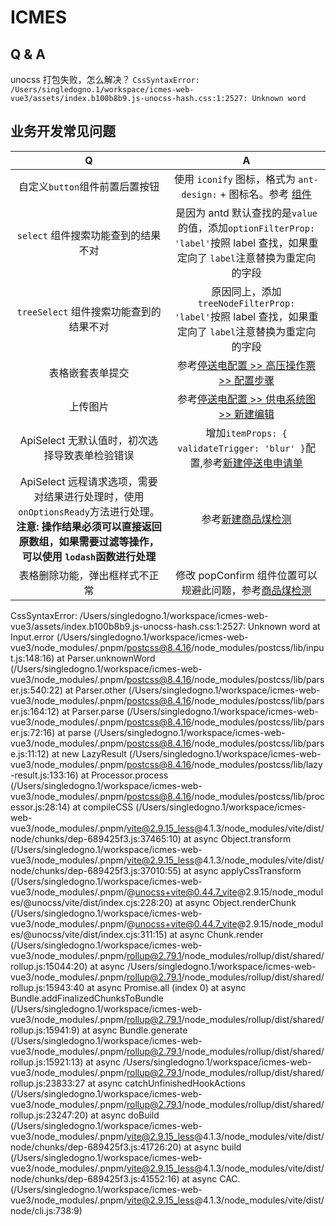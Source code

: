 # ICMES

## Q & A

unocss 打包失败，怎么解决？ `CssSyntaxError: /Users/singledogno.1/workspace/icmes-web-vue3/assets/index.b100b8b9.js-unocss-hash.css:1:2527: Unknown word`

## 业务开发常见问题

| Q | A |
| :-: | :-: |
| 自定义`button`组件前置后置按钮 | 使用 `iconify` 图标，格式为 `ant-design:` + 图标名。参考 [组件](/src/views/archives/powerCutConfig/operationTicket/components/stepForm.vue) |
| `select` 组件搜索功能查到的结果不对 | 是因为 antd 默认查找的是`value`的值，添加`optionFilterProp: 'label'`按照 label 查找，如果重定向了 `label`注意替换为重定向的字段 |
| `treeSelect` 组件搜索功能查到的结果不对 | 原因同上，添加`treeNodeFilterProp: 'label'`按照 label 查找，如果重定向了 `label`注意替换为重定向的字段 |
| 表格嵌套表单提交 | 参考[停送电配置 >> 高压操作票 >> 配置步骤](/src/views/archives/powerCutConfig/operationTicket/index.vue) |
| 上传图片 | 参考[停送电配置 >> 供电系统图 >> 新建编辑](/src/views/archives/powerCutConfig/powerSystemList/editModal.vue) |
| ApiSelect 无默认值时，初次选择导致表单检验错误 | 增加`itemProps: { validateTrigger: 'blur' }`配置,参考[新建停送电申请单](src/views/powerFailure/editPowerCutData.ts) |
| ApiSelect 远程请求选项，需要对结果进行处理时，使用 `onOptionsReady`方法进行处理。**注意: 操作结果必须可以直接返回原数组，如果需要过滤等操作，可以使用 `lodash`函数进行处理** | 参考[新建商品煤检测](/src/views/qualityManage/commodityCoalDetection/data.ts) |
| 表格删除功能，弹出框样式不正常 | 修改 popConfirm 组件位置可以规避此问题，参考[商品煤检测](/src/views/qualityManage/commodityCoalDetection/index.vue) |

CssSyntaxError: /Users/singledogno.1/workspace/icmes-web-vue3/assets/index.b100b8b9.js-unocss-hash.css:1:2527: Unknown word at Input.error (/Users/singledogno.1/workspace/icmes-web-vue3/node_modules/.pnpm/postcss@8.4.16/node_modules/postcss/lib/input.js:148:16) at Parser.unknownWord (/Users/singledogno.1/workspace/icmes-web-vue3/node_modules/.pnpm/postcss@8.4.16/node_modules/postcss/lib/parser.js:540:22) at Parser.other (/Users/singledogno.1/workspace/icmes-web-vue3/node_modules/.pnpm/postcss@8.4.16/node_modules/postcss/lib/parser.js:164:12) at Parser.parse (/Users/singledogno.1/workspace/icmes-web-vue3/node_modules/.pnpm/postcss@8.4.16/node_modules/postcss/lib/parser.js:72:16) at parse (/Users/singledogno.1/workspace/icmes-web-vue3/node_modules/.pnpm/postcss@8.4.16/node_modules/postcss/lib/parse.js:11:12) at new LazyResult (/Users/singledogno.1/workspace/icmes-web-vue3/node_modules/.pnpm/postcss@8.4.16/node_modules/postcss/lib/lazy-result.js:133:16) at Processor.process (/Users/singledogno.1/workspace/icmes-web-vue3/node_modules/.pnpm/postcss@8.4.16/node_modules/postcss/lib/processor.js:28:14) at compileCSS (/Users/singledogno.1/workspace/icmes-web-vue3/node_modules/.pnpm/vite@2.9.15_less@4.1.3/node_modules/vite/dist/node/chunks/dep-689425f3.js:37465:10) at async Object.transform (/Users/singledogno.1/workspace/icmes-web-vue3/node_modules/.pnpm/vite@2.9.15_less@4.1.3/node_modules/vite/dist/node/chunks/dep-689425f3.js:37010:55) at async applyCssTransform (/Users/singledogno.1/workspace/icmes-web-vue3/node_modules/.pnpm/@unocss+vite@0.44.7_vite@2.9.15/node_modules/@unocss/vite/dist/index.cjs:228:20) at async Object.renderChunk (/Users/singledogno.1/workspace/icmes-web-vue3/node_modules/.pnpm/@unocss+vite@0.44.7_vite@2.9.15/node_modules/@unocss/vite/dist/index.cjs:311:15) at async Chunk.render (/Users/singledogno.1/workspace/icmes-web-vue3/node_modules/.pnpm/rollup@2.79.1/node_modules/rollup/dist/shared/rollup.js:15044:20) at async /Users/singledogno.1/workspace/icmes-web-vue3/node_modules/.pnpm/rollup@2.79.1/node_modules/rollup/dist/shared/rollup.js:15943:40 at async Promise.all (index 0) at async Bundle.addFinalizedChunksToBundle (/Users/singledogno.1/workspace/icmes-web-vue3/node_modules/.pnpm/rollup@2.79.1/node_modules/rollup/dist/shared/rollup.js:15941:9) at async Bundle.generate (/Users/singledogno.1/workspace/icmes-web-vue3/node_modules/.pnpm/rollup@2.79.1/node_modules/rollup/dist/shared/rollup.js:15921:13) at async /Users/singledogno.1/workspace/icmes-web-vue3/node_modules/.pnpm/rollup@2.79.1/node_modules/rollup/dist/shared/rollup.js:23833:27 at async catchUnfinishedHookActions (/Users/singledogno.1/workspace/icmes-web-vue3/node_modules/.pnpm/rollup@2.79.1/node_modules/rollup/dist/shared/rollup.js:23247:20) at async doBuild (/Users/singledogno.1/workspace/icmes-web-vue3/node_modules/.pnpm/vite@2.9.15_less@4.1.3/node_modules/vite/dist/node/chunks/dep-689425f3.js:41726:20) at async build (/Users/singledogno.1/workspace/icmes-web-vue3/node_modules/.pnpm/vite@2.9.15_less@4.1.3/node_modules/vite/dist/node/chunks/dep-689425f3.js:41552:16) at async CAC.<anonymous> (/Users/singledogno.1/workspace/icmes-web-vue3/node_modules/.pnpm/vite@2.9.15_less@4.1.3/node_modules/vite/dist/node/cli.js:738:9)

